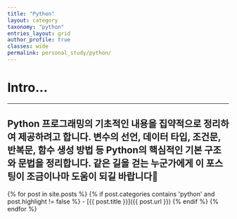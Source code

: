 ```yaml
---
title: "Python"
layout: category
taxonomy: "python"
entries_layout: grid
author_profile: true
classes: wide
permalink: personal_study/python/
---
```


# Intro...
---
Python 프로그래밍의 기초적인 내용을 집약적으로 정리하여 제공하려고 합니다. 변수의 선언, 데이터 타입, 조건문, 반복문, 함수 생성 방법 등 Python의 핵심적인 기본 구조와 문법을 정리합니다. 같은 길을 걷는 누군가에게 이 포스팅이 조금이나마 도움이 되길 바랍니다🙏
---

{% for post in site.posts %}
  {% if post.categories contains 'python' and post.highlight != false %}
    - [{{ post.title }}]({{ post.url }})
  {% endif %}
{% endfor %}

